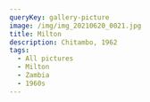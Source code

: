 ```yaml
---
queryKey: gallery-picture
image: /img/img_20210620_0021.jpg
title: Milton
description: Chitambo, 1962
tags:
  - All pictures
  - Milton
  - Zambia
  - 1960s
---
```

